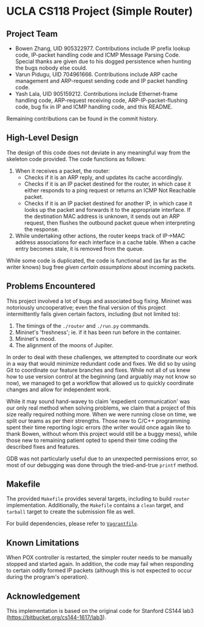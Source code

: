 UCLA CS118 Project (Simple Router)
====================================


## Project Team

- Bowen Zhang, UID 905322977. Contributions include IP prefix lookup code, IP-packet handling code and ICMP Message Parsing Code. Special thanks are given
  due to his dogged persistence when hunting the bugs nobody else could. 
- Varun Pidugu, UID 704961666. Contributions include ARP cache management and
  ARP-request sending code and IP packet handling code. 
- Yash Lala, UID 905159212. Contributions include Ethernet-frame handling code,
  ARP-request receiving code, ARP-IP-packet-flushing code, bug fix in IP and ICMP handling code, and this README. 

Remaining contributions can be found in the commit history. 


## High-Level Design

The design of this code does not deviate in any meaningful way from the
skeleton code provided. The code functions as follows: 

1. When it receives a packet, the router: 
   - Checks if it is an ARP reply, and updates its cache accordingly. 
   - Checks if it is an IP packet destined for the router, in which case it
     either responds to a ping request or returns an ICMP Not Reachable packet.
   - Checks if it is an IP packet destined for another IP, in which case it
     looks up the packet and forwards it to the appropriate interface. If the
     destination MAC address is unknown, it sends out an ARP request, then
     flushes the outbound packet queue when interpreting the response. 
2. While undertaking other actions, the router keeps track of IP->MAC address
   associations for each interface in a cache table. When a cache entry becomes
   stale, it is removed from the queue. 

While some code is duplicated, the code is functional and (as far as the writer
knows) bug free *given certain assumptions* about incoming packets. 


## Problems Encountered

This project involved a lot of bugs and associated bug fixing. Mininet was
notoriously uncooperative; even the final version of this project
intermittently fails given certain factors, including (but not limited to): 

1. The timings of the `./router` and `./run.py` commands. 
2. Mininet's 'freshness'; ie. if it has been run before in the container. 
3. Mininet's mood. 
4. The alignment of the moons of Jupiter. 

In order to deal with these challenges, we attempted to coordinate our work in
a way that would minimize redundant code and fixes. We did so by using Git to
coordinate our feature branches and fixes. While not all of us knew how to use
version control at the beginning (and arguably may not know so now), we managed
to get a workflow that allowed us to quickly coordinate changes and allow for
independent work. 

While it may sound hand-wavey to claim 'expedient communication' was our only
real method when solving problems, we claim that a project of this size really
required nothing more. When we were running close on time, we split our teams
as per their strengths. Those new to C/C++ programming spent their time
reporting logic errors (the writer would once again like to thank Bowen,
without whom this project would still be a buggy mess), while those new to
remaining patient opted to spend their time coding the described fixes and
features. 

GDB was not particularly useful due to an unexpected permissions error, so most
of our debugging was done through the tried-and-true `printf` method. 


## Makefile

The provided `Makefile` provides several targets, including to build `router`
implementation. Additionally, the `Makefile` contains a `clean` target, and
`tarball` target to create the submission file as well.

For build dependencies, please refer to [`Vagrantfile`](Vagrantfile).


## Known Limitations

When POX controller is restarted, the simpler router needs to be manually
stopped and started again. In addition, the code may fail when responding to
certain oddly formed IP packets (although this is not expected to occur during
the program's operation). 


## Acknowledgement

This implementation is based on the original code for Stanford CS144 lab3
(https://bitbucket.org/cs144-1617/lab3).
